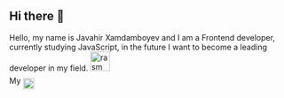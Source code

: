 ## Hi there 👋
Hello, my name is Javahir Xamdamboyev and I am a Frontend developer, currently studying JavaScript, in the future I want to become a leading developer in my field. <img src="https://media0.giphy.com/media/v1.Y2lkPTc5MGI3NjExMTA3dTlycmV2ZHNoNWR3dDBxdGt5ZzZzbjUwOGFjaTJuOXhuZmJzcCZlcD12MV9pbnRlcm5hbF9naWZfYnlfaWQmY3Q9cw/gM5qFksULw54NMWyry/giphy.gif" alt="rasm" width="35px"> <br>
My <a href="https://t.me/Xamdamb0yev" style="text-decoration: none; position: relative; top: 10px;" target="_blank"> <img src="https://upload.wikimedia.org/wikipedia/commons/thumb/8/83/Telegram_2019_Logo.svg/1200px-Telegram_2019_Logo.svg.png" alt="img" width="20px"> </a> 
